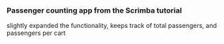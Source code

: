 ### Passenger counting app from the Scrimba tutorial

slightly expanded the functionality, keeps track of total passengers, and passengers per cart
